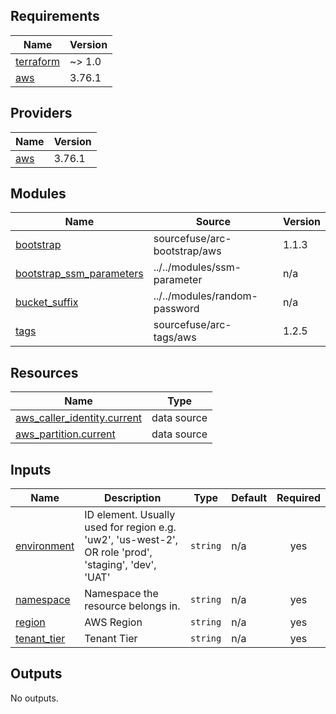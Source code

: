 <!-- BEGIN_TF_DOCS -->
## Requirements

| Name | Version |
|------|---------|
| <a name="requirement_terraform"></a> [terraform](#requirement\_terraform) | ~> 1.0 |
| <a name="requirement_aws"></a> [aws](#requirement\_aws) | 3.76.1 |

## Providers

| Name | Version |
|------|---------|
| <a name="provider_aws"></a> [aws](#provider\_aws) | 3.76.1 |

## Modules

| Name | Source | Version |
|------|--------|---------|
| <a name="module_bootstrap"></a> [bootstrap](#module\_bootstrap) | sourcefuse/arc-bootstrap/aws | 1.1.3 |
| <a name="module_bootstrap_ssm_parameters"></a> [bootstrap\_ssm\_parameters](#module\_bootstrap\_ssm\_parameters) | ../../modules/ssm-parameter | n/a |
| <a name="module_bucket_suffix"></a> [bucket\_suffix](#module\_bucket\_suffix) | ../../modules/random-password | n/a |
| <a name="module_tags"></a> [tags](#module\_tags) | sourcefuse/arc-tags/aws | 1.2.5 |

## Resources

| Name | Type |
|------|------|
| [aws_caller_identity.current](https://registry.terraform.io/providers/hashicorp/aws/3.76.1/docs/data-sources/caller_identity) | data source |
| [aws_partition.current](https://registry.terraform.io/providers/hashicorp/aws/3.76.1/docs/data-sources/partition) | data source |

## Inputs

| Name | Description | Type | Default | Required |
|------|-------------|------|---------|:--------:|
| <a name="input_environment"></a> [environment](#input\_environment) | ID element. Usually used for region e.g. 'uw2', 'us-west-2', OR role 'prod', 'staging', 'dev', 'UAT' | `string` | n/a | yes |
| <a name="input_namespace"></a> [namespace](#input\_namespace) | Namespace the resource belongs in. | `string` | n/a | yes |
| <a name="input_region"></a> [region](#input\_region) | AWS Region | `string` | n/a | yes |
| <a name="input_tenant_tier"></a> [tenant\_tier](#input\_tenant\_tier) | Tenant Tier | `string` | n/a | yes |

## Outputs

No outputs.
<!-- END_TF_DOCS -->